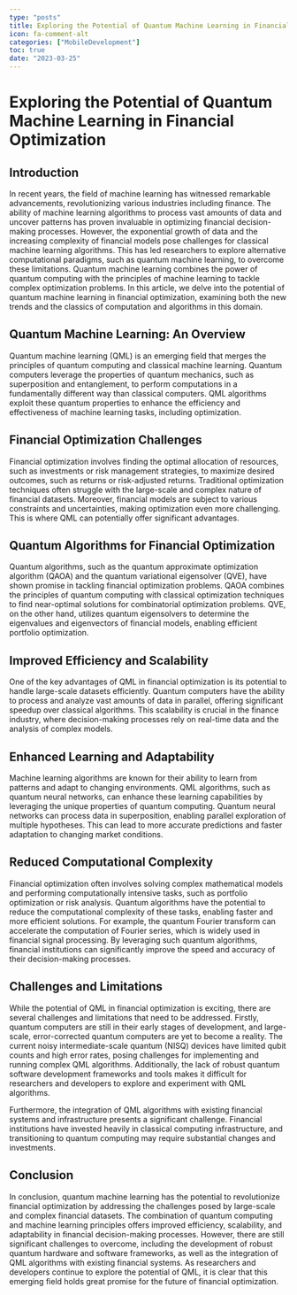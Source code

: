 ```yaml
---
type: "posts"
title: Exploring the Potential of Quantum Machine Learning in Financial Optimization
icon: fa-comment-alt
categories: ["MobileDevelopment"]
toc: true
date: "2023-03-25"
---
```




# Exploring the Potential of Quantum Machine Learning in Financial Optimization

## Introduction
In recent years, the field of machine learning has witnessed remarkable advancements, revolutionizing various industries including finance. The ability of machine learning algorithms to process vast amounts of data and uncover patterns has proven invaluable in optimizing financial decision-making processes. However, the exponential growth of data and the increasing complexity of financial models pose challenges for classical machine learning algorithms. This has led researchers to explore alternative computational paradigms, such as quantum machine learning, to overcome these limitations. Quantum machine learning combines the power of quantum computing with the principles of machine learning to tackle complex optimization problems. In this article, we delve into the potential of quantum machine learning in financial optimization, examining both the new trends and the classics of computation and algorithms in this domain.

## Quantum Machine Learning: An Overview
Quantum machine learning (QML) is an emerging field that merges the principles of quantum computing and classical machine learning. Quantum computers leverage the properties of quantum mechanics, such as superposition and entanglement, to perform computations in a fundamentally different way than classical computers. QML algorithms exploit these quantum properties to enhance the efficiency and effectiveness of machine learning tasks, including optimization.

## Financial Optimization Challenges
Financial optimization involves finding the optimal allocation of resources, such as investments or risk management strategies, to maximize desired outcomes, such as returns or risk-adjusted returns. Traditional optimization techniques often struggle with the large-scale and complex nature of financial datasets. Moreover, financial models are subject to various constraints and uncertainties, making optimization even more challenging. This is where QML can potentially offer significant advantages.

## Quantum Algorithms for Financial Optimization
Quantum algorithms, such as the quantum approximate optimization algorithm (QAOA) and the quantum variational eigensolver (QVE), have shown promise in tackling financial optimization problems. QAOA combines the principles of quantum computing with classical optimization techniques to find near-optimal solutions for combinatorial optimization problems. QVE, on the other hand, utilizes quantum eigensolvers to determine the eigenvalues and eigenvectors of financial models, enabling efficient portfolio optimization.

## Improved Efficiency and Scalability
One of the key advantages of QML in financial optimization is its potential to handle large-scale datasets efficiently. Quantum computers have the ability to process and analyze vast amounts of data in parallel, offering significant speedup over classical algorithms. This scalability is crucial in the finance industry, where decision-making processes rely on real-time data and the analysis of complex models.

## Enhanced Learning and Adaptability
Machine learning algorithms are known for their ability to learn from patterns and adapt to changing environments. QML algorithms, such as quantum neural networks, can enhance these learning capabilities by leveraging the unique properties of quantum computing. Quantum neural networks can process data in superposition, enabling parallel exploration of multiple hypotheses. This can lead to more accurate predictions and faster adaptation to changing market conditions.

## Reduced Computational Complexity
Financial optimization often involves solving complex mathematical models and performing computationally intensive tasks, such as portfolio optimization or risk analysis. Quantum algorithms have the potential to reduce the computational complexity of these tasks, enabling faster and more efficient solutions. For example, the quantum Fourier transform can accelerate the computation of Fourier series, which is widely used in financial signal processing. By leveraging such quantum algorithms, financial institutions can significantly improve the speed and accuracy of their decision-making processes.

## Challenges and Limitations
While the potential of QML in financial optimization is exciting, there are several challenges and limitations that need to be addressed. Firstly, quantum computers are still in their early stages of development, and large-scale, error-corrected quantum computers are yet to become a reality. The current noisy intermediate-scale quantum (NISQ) devices have limited qubit counts and high error rates, posing challenges for implementing and running complex QML algorithms. Additionally, the lack of robust quantum software development frameworks and tools makes it difficult for researchers and developers to explore and experiment with QML algorithms.

Furthermore, the integration of QML algorithms with existing financial systems and infrastructure presents a significant challenge. Financial institutions have invested heavily in classical computing infrastructure, and transitioning to quantum computing may require substantial changes and investments.

## Conclusion
In conclusion, quantum machine learning has the potential to revolutionize financial optimization by addressing the challenges posed by large-scale and complex financial datasets. The combination of quantum computing and machine learning principles offers improved efficiency, scalability, and adaptability in financial decision-making processes. However, there are still significant challenges to overcome, including the development of robust quantum hardware and software frameworks, as well as the integration of QML algorithms with existing financial systems. As researchers and developers continue to explore the potential of QML, it is clear that this emerging field holds great promise for the future of financial optimization.